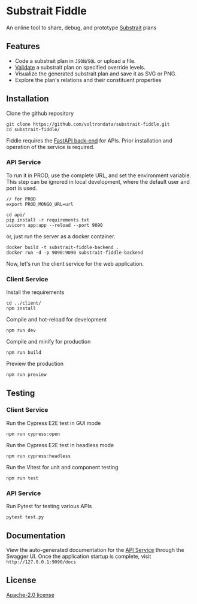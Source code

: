 
# Substrait Fiddle

An online tool to share, debug, and prototype [Substrait](https://substrait.io/) plans


## Features

- Code a substrait plan in `JSON`/`SQL` or upload a file.
- [Validate](https://github.com/substrait-io/substrait-validator) a substrait plan on specified override levels.
- Visualize the generated substrait plan and save it as SVG or PNG.
- Explore the plan's relations and their constituent properties


## Installation

Clone the github repository

```
git clone https://github.com/voltrondata/substrait-fiddle.git
cd substrait-fiddle/
```
Fiddle requires the [FastAPI back-end](https://github.com/voltrondata/substrait-fiddle/api) for APIs. Prior installation and operation of the service is required.
### API Service
To run it in PROD, use the complete URL, and set the environment variable. This step can be ignored in local development, 
where the default user and port is used.

```
// for PROD
export PROD_MONGO_URL=url

cd api/
pip install -r requirements.txt
uvicorn app:app --reload --port 9090 
```
or, just run the server as a docker container.
```
docker build -t substrait-fiddle-backend .
docker run -d -p 9090:9090 substrait-fiddle-backend
```
Now, let's run the client service for the web application.

### Client Service
Install the requirements
```
cd ../client/
npm install
```

Compile and hot-reload for development

```
npm run dev
```

Compile and minify for production

```
npm run build
```

Preview the production
```
npm run preview
```
## Testing

### Client Service

Run the Cypress E2E test in GUI mode
```
npm run cypress:open
```
Run the Cypress E2E test in headless mode
```
npm run cypress:headless
```
Run the Vitest for unit and component testing
```
npm run test
```

### API Service
Run Pytest for testing various APIs
```
pytest test.py
```

## Documentation

View the auto-generated documentation for the [API Service](https://github.com/voltrondata/substrait-fiddle/api) through the Swagger UI. Once the application startup is complete, visit `http://127.0.0.1:9090/docs`

## License

[Apache-2.0 license](https://github.com/voltrondata/substrait-fiddle/blob/main/LICENSE)

